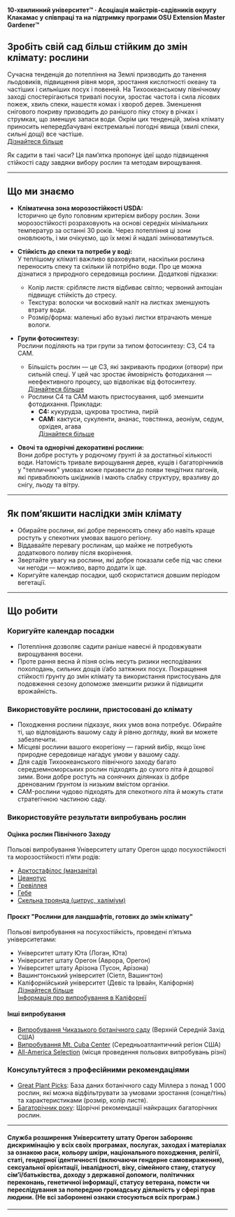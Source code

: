 #### 10-хвилинний університет™ · Асоціація майстрів-садівників округу Клакамас у співпраці та на підтримку програми OSU Extension Master Gardener™

## Зробіть свій сад більш стійким до змін клімату: рослини

Сучасна тенденція до потепління на Землі призводить до танення льодовиків, підвищення рівня моря, зростання кислотності океану та частіших і сильніших посух і повеней. На Тихоокеанському північному заході спостерігаються тривалі посухи, зростає частота і сила лісових пожеж, хвиль спеки, нашестя комах і хвороб дерев. Зменшення снігового покриву призводить до ранішого піку стоку в річках і струмках, що зменшує запаси води. Окрім цих тенденцій, зміна клімату приносить непередбачувані екстремальні погодні явища (хвилі спеки, сильні дощі) все частіше.  
[Дізнайтеся більше](https://blogs.oregonstate.edu/occri/oregon-climate-assessments/)

Як садити в такі часи? Ця пам’ятка пропонує ідеї щодо підвищення стійкості саду завдяки вибору рослин та методам вирощування.

---

## Що ми знаємо

- **Кліматична зона морозостійкості USDA:**  
  Історично це було головним критерієм вибору рослин. Зони морозостійкості розраховують на основі середніх мінімальних температур за останні 30 років. Через потепління ці зони оновлюють, і ми очікуємо, що їх межі й надалі змінюватимуться.

- **Стійкість до спеки та потреби у воді:**  
  У теплішому кліматі важливо враховувати, наскільки рослина переносить спеку та скільки їй потрібно води. Про це можна дізнатися з природного середовища рослини. Додаткові підказки:  
  - Колір листя: сріблясте листя відбиває світло; червоний антоціан підвищує стійкість до стресу.  
  - Текстура: волоски чи восковий наліт на листках зменшують втрату води.  
  - Розмір/форма: маленькі або вузькі листки втрачають менше вологи.

- **Групи фотосинтезу:**  
  Рослини поділяють на три групи за типом фотосинтезу: C3, C4 та CAM.  
  - Більшість рослин — це C3, які закривають продихи (отвори) при сильній спеці. У цей час зростає ймовірність фотодихання — неефективного процесу, що відволікає від фотосинтезу.  
    [Дізнайтеся більше](https://ripe.illinois.edu/blog/difference-between-c3-and-c4-plants)  
  - Рослини C4 та CAM мають пристосування, щоб зменшити фотодихання. Приклади:  
    - **C4:** кукурудза, цукрова тростина, пирій  
    - **CAM:** кактуси, сукуленти, ананас, товстянка, аеоніум, седум, орхідея, агава  
    [Дізнайтеся більше](https://askabiologist.asu.edu/cam-plants)

- **Овочі та однорічні декоративні рослини:**  
  Вони добре ростуть у родючому ґрунті й за достатньої кількості води. Натомість тривале вирощування дерев, кущів і багаторічників у "тепличних" умовах може призвести до появи тендітних пагонів, які приваблюють шкідників і мають слабку структуру, вразливу до снігу, льоду та вітру.

---

## Як пом’якшити наслідки змін клімату

- Обирайте рослини, які добре переносять спеку або навіть краще ростуть у спекотних умовах вашого регіону.
- Віддавайте перевагу рослинам, що майже не потребують додаткового поливу після вкорінення.
- Звертайте увагу на рослини, які добре показали себе під час спеки чи негоди — можливо, варто додати їх ще.
- Коригуйте календар посадки, щоб скористатися довшим періодом вегетації.

---

## Що робити

### Коригуйте календар посадки

- Потепління дозволяє садити раніше навесні й продовжувати вирощування восени.
- Проте рання весна й пізня осінь несуть ризики несподіваних похолодань, сильних дощів і/або затяжних посух. Покращення стійкості ґрунту до змін клімату та використання пристосувань для подовження сезону допоможе зменшити ризики й підвищити врожайність.

### Використовуйте рослини, пристосовані до клімату

- Походження рослини підказує, яких умов вона потребує. Обирайте ті, що відповідають вашому саду й рівню догляду, який ви можете забезпечити.
- Місцеві рослини вашого екорегіону — гарний вибір, якщо їхнє природне середовище нагадує умови у вашому саду.
- Для садів Тихоокеанського північного заходу багато середземноморських рослин підходять до сухого літа й дощової зими. Вони добре ростуть на сонячних ділянках із добре дренованим ґрунтом із низьким вмістом органіки.
- CAM-рослини чудово підходять для спекотного літа й можуть стати стратегічною частиною саду.

### Використовуйте результати випробувань рослин

#### Оцінка рослин Північного Заходу

Польові випробування Університету штату Орегон щодо посухостійкості та морозостійкості п’яти родів:

- [Арктостафілос (манзаніта)](https://agsci.oregonstate.edu/arctostaphylos-manzanita-evaluation-western-oregon)
- [Цеанотус](https://agsci.oregonstate.edu/ceanothus-evaluation-landscapes-western-oregon)
- [Гревіллея](https://agsci.oregonstate.edu/evaluating-grevillea-western-oregon)
- [Гебе](https://agsci.oregonstate.edu/hebe-landscape-evaluation)
- [Скельна троянда (цитрус, халіміум)](https://agsci.oregonstate.edu/rockrose-cistus-spp-and-halimium-spp-evaluation-western-oregon)

#### Проєкт "Рослини для ландшафтів, готових до змін клімату"

Польові випробування на посухостійкість, проведені п’ятьма університетами:

- Університет штату Юта (Логан, Юта)
- Університет штату Орегон (Аврора, Орегон)
- Університет штату Арізона (Тусон, Арізона)
- Вашингтонський університет (Сіетл, Вашингтон)
- Каліфорнійський університет (Девіс та Ірвайн, Каліфорнія)  
  [Дізнайтеся більше](https://botanicgardens.uw.edu/science-conservation/climate-ready-plants/)  
  [Інформація про випробування в Каліфорнії](https://ucanr.edu/sites/UCLPIT/)

#### Інші випробування

- [Випробування Чиказького ботанічного саду](https://my.chicagobotanic.org/category/science_conservation/plant_evaluation/) (Верхній Середній Захід США)
- [Випробування Mt. Cuba Center](https://mtcubacenter.org/research/trial-garden/) (Середньоатлантичний регіон США)
- [All-America Selection](https://all-americaselections.org/about-aas-winners/) (місця проведення польових випробувань різні)

### Консультуйтеся з професійними рекомендаціями

- [Great Plant Picks](https://greatplantpicks.org/): База даних ботанічного саду Міллера з понад 1 000 рослин, які можна відфільтрувати за умовами зростання (сонце/тінь) та характеристиками (розмір, колір листя).
- [Багаторічник року](https://perennialplant.org/page/PPOY): Щорічні рекомендації найкращих багаторічних рослин.

---

#### Служба розширення Університету штату Орегон забороняє дискримінацію у всіх своїх програмах, послугах, заходах і матеріалах за ознакою раси, кольору шкіри, національного походження, релігії, статі, гендерної ідентичності (включаючи гендерне самовираження), сексуальної орієнтації, інвалідності, віку, сімейного стану, статусу сім’ї/батьківства, доходу з державної допомоги, політичних переконань, генетичної інформації, статусу ветерана, помсти чи переслідування за попередню громадську діяльність у сфері прав людини. (Не всі заборонені ознаки стосуються всіх програм.)
---